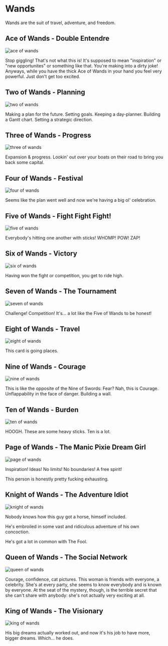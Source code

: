 # Wands
Wands are the suit of travel, adventure, and freedom.

## Ace of Wands - Double Entendre

![ace of wands](../../images/tarot/minor/wands01.jpg)

Stop giggling! That's not what this is!
It's supposed to mean "inspiration" or "new opportunites" or something like that.
You're making into a dirty joke!
Anyways, while you have the thick Ace of Wands in your hand you feel very powerful.
Just don't get too excited.

## Two of Wands - Planning

![two of wands](../../images/tarot/minor/wands02.jpg)

Making a plan for the future. Setting goals. Keeping a day-planner.
Building a Gantt chart. Setting a strategic direction.

## Three of Wands - Progress

![three of wands](../../images/tarot/minor/wands03.jpg)

Expansion & progress. Lookin' out over your boats on their road to bring you back some capital.

## Four of Wands - Festival

![four of wands](../../images/tarot/minor/wands04.jpg)

Seems like the plan went well and now we're having a big ol' celebration.

## Five of Wands - Fight Fight Fight!

![five of wands](../../images/tarot/minor/wands05.jpg)

Everybody's hitting one another with sticks! WHOMP! POW! ZAP!

## Six of Wands - Victory

![six of wands](../../images/tarot/minor/wands06.jpg)

Having won the fight or competition, you get to ride high.

## Seven of Wands - The Tournament

![seven of wands](../../images/tarot/minor/wands07.jpg)

Challenge! Competition! It's... a lot like the Five of Wands to be honest!

## Eight of Wands - Travel

![eight of wands](../../images/tarot/minor/wands08.jpg)

This card is going places.

## Nine of Wands - Courage

![nine of wands](../../images/tarot/minor/wands09.jpg)

This is like the opposite of the Nine of Swords: Fear? Nah, this is Courage.
Unflappability in the face of danger. Building a wall.

## Ten of Wands - Burden

![ten of wands](../../images/tarot/minor/wands10.jpg)

HOOGH. These are some heavy sticks. Ten is a lot.

## Page of Wands - The Manic Pixie Dream Girl

![page of wands](../../images/tarot/minor/wands11.jpg)

Inspiration! Ideas! No limits! No boundaries! A free spirit!

This person is honestly pretty fucking exhausting.

## Knight of Wands - The Adventure Idiot

![knight of wands](../../images/tarot/minor/wands12.jpg)

Nobody knows how this guy got a horse, himself included.

He's embroiled in some vast and ridiculous adventure of his own concoction.

He's got a lot in common with The Fool.

## Queen of Wands - The Social Network

![queen of wands](../../images/tarot/minor/wands13.jpg)

Courage, confidence, cat pictures. This woman is friends with everyone, a
celebrity. She's at every party, she seems to know everybody and is known by everyone.
At the seat of the mystery, though, is the terrible secret that she can't
share with anybody: she's not actually very exciting at all.

## King of Wands - The Visionary

![king of wands](../../images/tarot/minor/wands14.jpg)

His big dreams actually worked out, and now it's his job to have more, bigger dreams.
Which... he does.